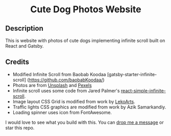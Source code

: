 <h1 align="center">
  Cute Dog Photos Website
</h1>


## Description
This is website with photos of cute dogs implementing infinite scroll built on React and Gatsby.

## Credits
- Modified Infinite Scroll from Baobab Koodaa [gatsby-starter-infinite-scroll] (https://github.com/baobabKoodaa/)
- Photos are from [Unsplash](https://unsplash.com) and [Pexels](https://www.pexels.com)
- Infinite scroll uses some code from Jared Palmer's [react-simple-infinite-scroll](https://github.com/jaredpalmer/react-simple-infinite-scroll).
- Image layout CSS Grid is modified from work by [LekoArts](https://www.lekoarts.de/).
- Traffic lights CSS graphics are modified from work by Azik Samarkandiy.
- Loading spinner uses icon from FontAwesome.

I would love to see what you build with this. You can [drop me a message](https://blog.baobab.fi/contact) or star this repo.
